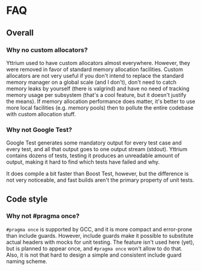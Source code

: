 # FAQ

## Overall

### Why no custom allocators?

Yttrium used to have custom allocators almost everywhere. However, they were
removed in favor of standard memory allocation facilities. Custom allocators
are not very useful if you don't intend to replace the standard memory manager
on a global scale (and I don't), don't need to catch memory leaks by yourself
(there is valgrind) and have no need of tracking memory usage per subsystem
(that's a cool feature, but it doesn't justify the means). If memory allocation
performance does matter, it's better to use more local facilities (e.g. memory
pools) then to pollute the entire codebase with custom allocation stuff.

### Why not Google Test?

Google Test generates some mandatory output for every test case and every test,
and all that output goes to one output stream (stdout). Yttrium contains dozens
of tests, testing it produces an unreadable amount of output, making it hard to
find which tests have failed and why.

It does compile a bit faster than Boost Test, however, but the difference is
not very noticeable, and fast builds aren't the primary property of unit tests.

## Code style

### Why not #pragma once?

`#pragma once` is supported by GCC, and it is more compact and error-prone than
include guards. However, include guards make it possible to substitute actual
headers with mocks for unit testing. The feature isn't used here (yet), but is
planned to appear once, and `#pragma once` won't allow to do that. Also, it is
not that hard to design a simple and consistent include guard naming scheme.
